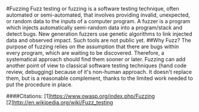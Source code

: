 #Fuzzing
Fuzz testing or fuzzing is a software testing technique, often automated or semi-automated, that involves providing invalid, unexpected, or random data to the inputs of a computer program.
A fuzzer is a program which injects automatically semi-random data into a program/stack and detect bugs. New generation fuzzers use genetic algorithms to link injected data and observed impact. Such tools are not public yet.
##Why Fuzz?
The purpose of fuzzing relies on the assumption that there are bugs within every program, which are waiting to be discovered. Therefore, a systematical approach should find them sooner or later.
Fuzzing can add another point of view to classical software testing techniques (hand code review, debugging) because of it's non-human approach. It doesn't replace them, but is a reasonable complement, thanks to the limited work needed to put the procedure in place.


####Citations:
[1]https://www.owasp.org/index.php/Fuzzing
[2]http://en.wikipedia.org/wiki/Fuzz_testing